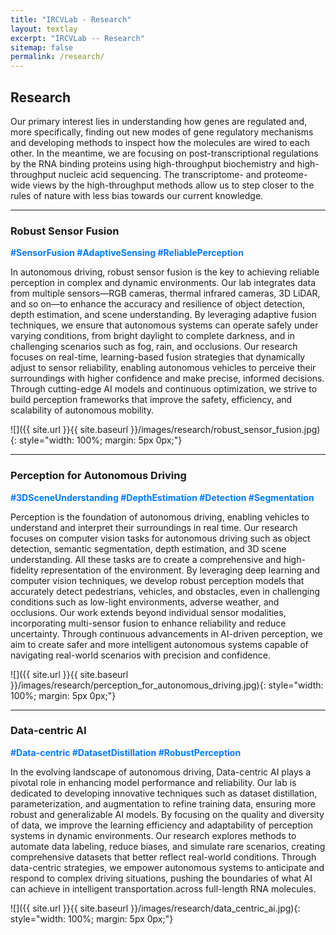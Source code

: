 ```yaml
---
title: "IRCVLab - Research"
layout: textlay
excerpt: "IRCVLab -- Research"
sitemap: false
permalink: /research/
---
```


## Research

Our primary interest lies in understanding how genes are regulated and,
more specifically, finding out new modes of gene regulatory mechanisms
and developing methods to inspect how the molecules are wired to
each other. In the meantime, we are focusing on post-transcriptional
regulations by the RNA binding proteins using high-throughput biochemistry
and high-throughput nucleic acid sequencing. The transcriptome- and
proteome-wide views by the high-throughput methods allow us to step
closer to the rules of nature with less bias towards our current
knowledge.

---

### Robust Sensor Fusion

<span style="color: #007bff; font-weight: bold;">#SensorFusion #AdaptiveSensing #ReliablePerception</span>

<!-- --- -->
In autonomous driving, robust sensor fusion is the key to achieving reliable perception in complex and dynamic environments. Our lab integrates data from multiple sensors—RGB cameras, thermal infrared cameras, 3D LiDAR, and so on—to enhance the accuracy and resilience of object detection, depth estimation, and scene understanding. By leveraging adaptive fusion techniques, we ensure that autonomous systems can operate safely under varying conditions, from bright daylight to complete darkness, and in challenging scenarios such as fog, rain, and occlusions. Our research focuses on real-time, learning-based fusion strategies that dynamically adjust to sensor reliability, enabling autonomous vehicles to perceive their surroundings with higher confidence and make precise, informed decisions. Through cutting-edge AI models and continuous optimization, we strive to build perception frameworks that improve the safety, efficiency, and scalability of autonomous mobility.

![]({{ site.url }}{{ site.baseurl }}/images/research/robust_sensor_fusion.jpg){: style="width: 100%; margin: 5px 0px;"}



---

### Perception for Autonomous Driving

<span style="color: #007bff; font-weight: bold;">#3DSceneUnderstanding #DepthEstimation #Detection #Segmentation</span>

Perception is the foundation of autonomous driving, enabling vehicles to understand and interpret their surroundings in real time. Our research focuses on computer vision tasks for autonomous driving such as object detection, semantic segmentation, depth estimation, and 3D scene understanding. All these tasks are to create a comprehensive and high-fidelity representation of the environment. By leveraging deep learning and computer vision techniques, we develop robust perception models that accurately detect pedestrians, vehicles, and obstacles, even in challenging conditions such as low-light environments, adverse weather, and occlusions. Our work extends beyond individual sensor modalities, incorporating multi-sensor fusion to enhance reliability and reduce uncertainty. Through continuous advancements in AI-driven perception, we aim to create safer and more intelligent autonomous systems capable of navigating real-world scenarios with precision and confidence.

![]({{ site.url }}{{ site.baseurl }}/images/research/perception_for_autonomous_driving.jpg){: style="width: 100%; margin: 5px 0px;"}

---


### Data-centric AI

<span style="color: #007bff; font-weight: bold;">#Data-centric #DatasetDistillation #RobustPerception</span>


In the evolving landscape of autonomous driving, Data-centric AI plays a pivotal role in enhancing model performance and reliability. Our lab is dedicated to developing innovative techniques such as dataset distillation, parameterization, and augmentation to refine training data, ensuring more robust and generalizable AI models. By focusing on the quality and diversity of data, we improve the learning efficiency and adaptability of perception systems in dynamic environments. Our research explores methods to automate data labeling, reduce biases, and simulate rare scenarios, creating comprehensive datasets that better reflect real-world conditions. Through data-centric strategies, we empower autonomous systems to anticipate and respond to complex driving situations, pushing the boundaries of what AI can achieve in intelligent transportation.across full-length RNA molecules.

![]({{ site.url }}{{ site.baseurl }}/images/research/data_centric_ai.jpg){: style="width: 100%; margin: 5px 0px;"}
